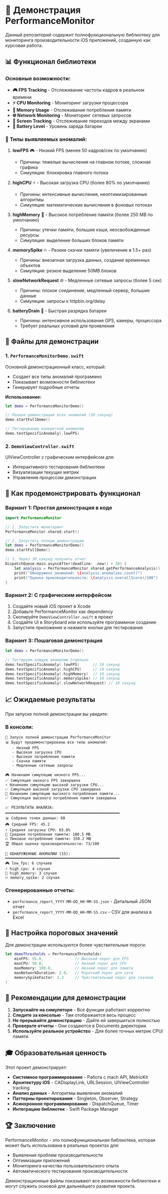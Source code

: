 # 🚀 Демонстрация PerformanceMonitor

Данный репозиторий содержит полнофункциональную библиотеку для мониторинга производительности iOS приложений, созданную как курсовая работа.

## 📊 Функционал библиотеки

### Основные возможности:
- **🎮 FPS Tracking** - Отслеживание частоты кадров в реальном времени
- **⚡ CPU Monitoring** - Мониторинг загрузки процессора
- **💾 Memory Usage** - Отслеживание потребления памяти
- **🌐 Network Monitoring** - Мониторинг сетевых запросов
- **📱 Screen Tracking** - Отслеживание переходов между экранами
- **🔋 Battery Level** - Уровень заряда батареи

### 🚨 Типы выявляемых аномалий:

1. **lowFPS** 🎮 - Низкий FPS (менее 50 кадров/сек по умолчанию)
   - Причины: тяжелые вычисления на главном потоке, сложная графика
   - Симуляция: блокировка главного потока

2. **highCPU** ⚡ - Высокая загрузка CPU (более 80% по умолчанию)
   - Причины: интенсивные вычисления, неоптимизированные алгоритмы
   - Симуляция: математические вычисления в фоновых потоках

3. **highMemory** 💾 - Высокое потребление памяти (более 250 MB по умолчанию)
   - Причины: утечки памяти, большие кэши, неосвобожденные ресурсы
   - Симуляция: выделение больших блоков памяти

4. **memorySpike** 🔥 - Резкие скачки памяти (увеличение в 1.5+ раз)
   - Причины: внезапная загрузка данных, создание временных объектов
   - Симуляция: резкое выделение 50MB блоков

5. **slowNetworkRequest** 🌐 - Медленные сетевые запросы (более 5 сек)
   - Причины: плохое соединение, медленный сервер, большие данные
   - Симуляция: запросы к httpbin.org/delay

6. **batteryDrain** 🔋 - Быстрая разрядка батареи
   - Причины: интенсивное использование GPS, камеры, процессора
   - Требует реальных условий для проявления

## 🎯 Файлы для демонстрации

### 1. `PerformanceMonitorDemo.swift`
Основной демонстрационный класс, который:
- Создает все типы аномалий программно
- Показывает возможности библиотеки
- Генерирует подробные отчеты

**Использование:**
```swift
let demo = PerformanceMonitorDemo()

// Полная демонстрация всех аномалий (30 секунд)
demo.startFullDemo()

// Тестирование конкретной аномалии
demo.testSpecificAnomaly(.lowFPS)
```

### 2. `DemoViewController.swift`
UIViewController с графическим интерфейсом для:
- Интерактивного тестирования библиотеки
- Визуализации текущих метрик
- Управления процессом демонстрации

## 🚀 Как продемонстрировать функционал

### Вариант 1: Простая демонстрация в коде

```swift
import PerformanceMonitor

// 1. Запустить мониторинг
PerformanceMonitor.shared.start()

// 2. Запустить полную демонстрацию
let demo = PerformanceMonitorDemo()
demo.startFullDemo()

// 3. Через 30 секунд получить отчет
DispatchQueue.main.asyncAfter(deadline: .now() + 30) {
    let analysis = PerformanceMonitor.shared.getPerformanceAnalysis()
    print("Обнаружено аномалий: \(analysis.anomalies.count)")
    print("Оценка производительности: \(analysis.overallScore)/100")
}
```

### Вариант 2: С графическим интерфейсом

1. Создайте новый iOS проект в Xcode
2. Добавьте PerformanceMonitor как dependency
3. Скопируйте `DemoViewController.swift` в проект
4. Создайте UI в Storyboard или используйте программное создание
5. Запустите приложение и нажмите кнопки для тестирования

### Вариант 3: Пошаговая демонстрация

```swift
let demo = PerformanceMonitorDemo()

// Тестируем каждую аномалию отдельно
demo.testSpecificAnomaly(.lowFPS)      // 10 секунд
demo.testSpecificAnomaly(.highCPU)     // 10 секунд
demo.testSpecificAnomaly(.highMemory)  // 10 секунд
demo.testSpecificAnomaly(.memorySpike) // 10 секунд
demo.testSpecificAnomaly(.slowNetworkRequest) // 10 секунд
```

## 📈 Ожидаемые результаты

При запуске полной демонстрации вы увидите:

### В консоли:
```
🚀 Запуск полной демонстрации PerformanceMonitor
📊 Будут продемонстрированы все типы аномалий:
   - Низкий FPS
   - Высокая загрузка CPU
   - Высокое потребление памяти
   - Скачки памяти
   - Медленные сетевые запросы

🎮 Начинаем симуляцию низкого FPS...
✅ Симуляция низкого FPS завершена
⚡ Начинаем симуляцию высокой загрузки CPU...
✅ Симуляция высокой загрузки CPU завершена
💾 Начинаем симуляцию высокого потребления памяти...
✅ Симуляция высокого потребления памяти завершена

📈 РЕЗУЛЬТАТЫ АНАЛИЗА:
━━━━━━━━━━━━━━━━━━━━━━━━━━━━━━━━━━━━━━━━━━━━━━━━━━━
📊 Собрано точек данных: 60
🎮 Средний FPS: 45.2
⚡ Средняя загрузка CPU: 65.8%
💾 Среднее потребление памяти: 180.5 MB
🔥 Пиковое потребление памяти: 350.2 MB
🏆 Общая оценка производительности: 73/100

🚨 ОБНАРУЖЕННЫЕ АНОМАЛИИ (15):
━━━━━━━━━━━━━━━━━━━━━━━━━━━━━━━━━━━━━━━━━━━━━━━━━━━
🎮 low_fps: 6 случаев
⚡ high_cpu: 4 случая
💾 high_memory: 3 случая
🔥 memory_spike: 2 случая
```

### Сгенерированные отчеты:
- `performance_report_YYYY-MM-DD_HH-MM-SS.json` - Детальный JSON отчет
- `performance_report_YYYY-MM-DD_HH-MM-SS.csv` - CSV для анализа в Excel

## 🔧 Настройка пороговых значений

Для демонстрации используются более чувствительные пороги:

```swift
let demoThresholds = PerformanceThresholds(
    minFPS: 55.0,              // Высокий порог для FPS
    maxCPU: 50.0,              // Низкий порог для CPU  
    maxMemory: 100.0,          // Низкий порог для памяти
    maxNetworkDuration: 2.0,   // Короткий порог для сети
    memorySpikeFactor: 1.3     // Чувствительный порог для скачков
)
```

## 📱 Рекомендации для демонстрации

1. **Запускайте на симуляторе** - Все функции работают корректно
2. **Следите за консолью** - Там отображается весь процесс
3. **Не прерывайте демонстрацию** - Дайте ей завершиться полностью
4. **Проверьте отчеты** - Они создаются в Documents директории
5. **Используйте реальное устройство** - Для более точных метрик CPU/памяти

## 🎓 Образовательная ценность

Этот проект демонстрирует:
- **Системное программирование** - Работа с mach API, MetricKit
- **Архитектуру iOS** - CADisplayLink, URLSession, UIViewController tracking
- **Анализ данных** - Алгоритмы выявления аномалий
- **Паттерны проектирования** - Singleton, Observer, Strategy
- **Асинхронное программирование** - DispatchQueue, Timer
- **Интеграцию библиотек** - Swift Package Manager

## 🏆 Заключение

PerformanceMonitor - это полнофункциональная библиотека, которая может быть использована в реальных проектах для:
- Выявления проблем производительности
- Оптимизации приложений
- Мониторинга качества пользовательского опыта
- Автоматического тестирования производительности

Демонстрационные файлы показывают все возможности библиотеки и могут служить основой для дальнейшего развития проекта. 